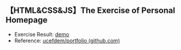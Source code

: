 ## 【HTML&CSS&JS】The Exercise of Personal Homepage

- Exercise Result: [demo](./demo.png)
- Reference: [ucefdem/portfolio (github.com)](https://github.com/ucefdem/portfolio)
